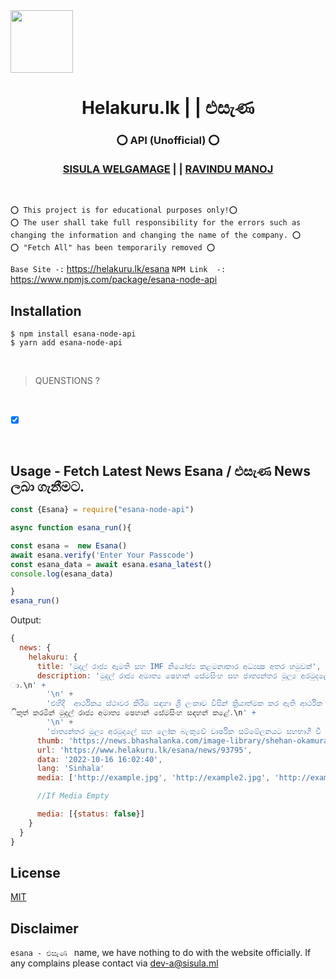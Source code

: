 <img align="center" src="https://www.helakuru.lk/assets/images/icon.png" height="100px" width="100px">
<h1 align="center"><b> Helakuru.lk | | එසැණ </b></h1>
<h3 align="center"><b>⭕️ API (Unofficial) ⭕️<br><br> <a href="https://sisula.ml/" target="_blank">SISULA WELGAMAGE</a> | | <a href="https://ravindumanoj.ml/" target="_blank">RAVINDU MANOJ</a></b></h3><br>

`⭕️ This project is for educational purposes only!⭕️ `  <br>
`⭕️ The user shall take full responsibility for the errors such as changing the information and changing the name of the company. ⭕️` <br>
`⭕️ "Fetch All" has been temporarily removed ⭕️`

`Base Site -:` https://helakuru.lk/esana
`NPM Link  -:` https://www.npmjs.com/package/esana-node-api

## Installation

```console
$ npm install esana-node-api
$ yarn add esana-node-api
```
<br>

> QUENSTIONS ?

<br>

- [x] <b>  </b>

<br>

## Usage - Fetch Latest News Esana / එසැණ News ලබා ගැනීමට.

```js
const {Esana} = require("esana-node-api")

async function esana_run(){

const esana =  new Esana()
await esana.verify('Enter Your Passcode') 
const esana_data = await esana.esana_latest()
console.log(esana_data)

}
esana_run()
```

Output:

```js
{
  news: {
    helakuru: {
      title: 'මුදල් රාජ්‍ය ඇමති සහ IMF නියෝජ්‍ය කළමනාකාර අධ්‍යක්‍ෂ අතර හමුවක්',
      description: 'මුදල් රාජ්‍ය අමාත්‍ය ෂෙහාන් සේමසිංහ සහ ජාත්‍යන්තර මූල්‍ය අරමුදලේ නියෝජ්‍ය කළමනාකාර අධ්‍යක්‍ෂ කෙන්ජි ඔකමුරා සමඟ සාකච්ඡාවක් පවත්වා තිබෙනව
ා.\n' +
        '\n' +
        'එහිදී  ආර්ථිකය ස්ථාවර කිරීම සඳහා ශ්‍රී ලංකාව විසින් ක්‍රියාත්මක කර ඇති ආර්ථික ප්‍රතිසංස්කරණවල ප්‍රගතිය පිළිබඳව සාකච්ඡා කළ බවයි Twitter පණිවිඩයක් න
ිකුත් කරමින් මුදල් රාජ්‍ය අමාත්‍ය ෂෙහාන් සේමසිංහ සඳහන් කළේ.\n' +
        '\n' +
        'ජාත්‍යන්තර මූල්‍ය අරමුදලේ සහ ලෝක බැංකුවේ වාර්ෂික සම්මේලනයට සහභාගී වී සිටින අතරතුර මෙම හමුව සිදුව තිබෙනවා.',
      thumb: 'https://news.bhashalanka.com/image-library/shehan-okamura.jpg',
      url: 'https://www.helakuru.lk/esana/news/93795',
      data: '2022-10-16 16:02:40',
      lang: 'Sinhala'
      media: ['http://example.jpg', 'http://example2.jpg', 'http://example3.jpg']]

      //If Media Empty

      media: [{status: false}]
    }
  }
}
```

## License

[MIT](/LICENSE)

## Disclaimer
`esana - එසැණ ` name, we have nothing to do with the website officially. If any complains please contact via dev-a@sisula.ml
